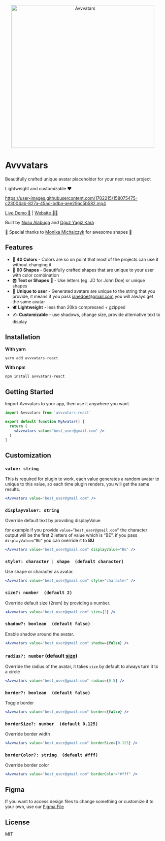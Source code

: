 
<div align="center">
  <a href="https://avvvatars.com"><img src="https://github.com/nusu/avvvatars/raw/main/thumbnail.png" alt="Avvvatars" height="464"></a>
</div>

# Avvvatars

Beautifully crafted unique avatar placeholder for your next react project

Lightweight and customizable ❤️

https://user-images.githubusercontent.com/1702215/158075475-c23004ab-827a-45ad-bdba-aee29ac5b582.mp4

[Live Demo 🧩](https://avvvatars-demo-nusualabuga.vercel.app/) | [Website 🧘‍♀️](https://avvvatars.com)

Built by [Nusu Alabuga](https://twitter.com/nusualabuga) and [Oguz Yagiz Kara](https://twitter.com/oguzyagizkara)

🙏 Special thanks to [Monika Michalczyk](https://www.monikamichalczyk.com/) for awesome shapes 🙏

## Features

- 🌈 **40 Colors** - Colors are so on point that most of the projects can use it without changing it
- 💠 **60 Shapes** - Beautifully crafted shapes that are unique to your user with color combination
- 🆎 **Text or Shapes** 🔸 - Use letters (eg. JD for John Doe) or unique shapes
- 🤠 **Unique to user** - Generated avatars are unique to the string that you provide, it means if you pass janedoe@gmail.com you will always get the same avatar
- 🕊 **Lightweight** - less than 20kb compressed + gzipped
- ✍️ **Customizable** - use shadows, change size, provide alternative text to display

## Installation

**With yarn**

```jsx
yarn add avvvatars-react
```

**With npm**

```jsx
npm install avvvatars-react
```

## Getting Started

Import Avvvatars to your app, then use it anywhere you want.

```jsx
import Avvvatars from 'avvvatars-react'

export default function MyAvatar() {
  return (
    <Avvvatars value="best_user@gmail.com" />
  )
}
```

## Customization

### `value: string`

This is required for plugin to work, each value generates a random avatar to unique to this value, so each time plugin renders, you will get the same results. 

```jsx
<Avvvatars value="best_user@gmail.com" />
```

### `displayValue?: string`

Override default text by providing displayValue

for example if you provide `value=”best_user@gmail.com”` the character output will be the first 2 letters of value which is “BE”, if you pass `displayValue=”BU”` you can override it to **BU**

```jsx
<Avvvatars value="best_user@gmail.com" displayValue="BE" />
```

### `style?: character | shape  (default character)`

Use shape or character as avatar.

```jsx
<Avvvatars value="best_user@gmail.com" style="character" />
```

### `size?: number  (default 2)`

Override default size (2rem) by providing a number.

```jsx
<Avvvatars value="best_user@gmail.com" size={2} />
```

### `shadow?: boolean  (default false)`

Enable shadow around the avatar.

```jsx
<Avvvatars value="best_user@gmail.com" shadow={false} />
```

### `radius?: number` (default [size](https://github.com/nusu/avvvatars#size-number--default-2))

Override the radius of the avatar, it takes `size` by default to always turn it to a circle

```jsx
<Avvvatars value="best_user@gmail.com" radius={0.5} />
```

### `border?: boolean  (default false)`

Toggle border

```jsx
<Avvvatars value="best_user@gmail.com" border={false} />
```

### `borderSize?: number  (default 0.125)`

Override border width

```jsx
<Avvvatars value="best_user@gmail.com" borderSize={0.125} />
```

### `borderColor?: string  (default #fff)`

Override border color

```jsx
<Avvvatars value="best_user@gmail.com" borderColor="#fff" />
```

## Figma

If you want to access design files to change something or customize it to your own, use our [Figma File](https://www.figma.com/community/file/1084861895116393858/Avvvatars.com---Open-Source-React-UI-Avatar-Library-(Community))

## License

MIT
